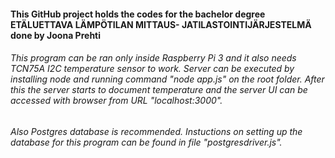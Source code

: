 #### **This GitHub project holds the codes for the bachelor degree ETÄLUETTAVA LÄMPÖTILAN MITTAUS- JATILASTOINTIJÄRJESTELMÄ done by Joona Prehti**

###### This program can be ran only inside Raspberry Pi 3 and it also needs TCN75A I2C temperature sensor to work. Server can be executed by installing node and running command "node app.js" on the root folder. After this the server starts to document temperature and the server UI can be accessed with browser from URL "localhost:3000".

###### Also Postgres database is recommended. Instuctions on setting up the database for this program can be found in file "postgresdriver.js".
